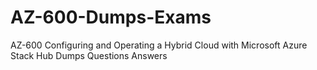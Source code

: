 # AZ-600-Dumps-Exams
AZ-600 Configuring and Operating a Hybrid Cloud with Microsoft Azure Stack Hub Dumps Questions Answers

